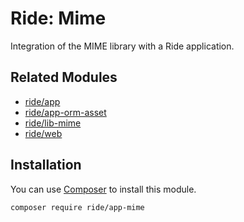 # Ride: Mime

Integration of the MIME library with a Ride application.

## Related Modules 

- [ride/app](https://github.com/all-ride/ride-app)
- [ride/app-orm-asset](https://github.com/all-ride/ride-app-orm-asset)
- [ride/lib-mime](https://github.com/all-ride/ride-lib-mime)
- [ride/web](https://github.com/all-ride/ride-web)

## Installation

You can use [Composer](http://getcomposer.org) to install this module.

```
composer require ride/app-mime
```
